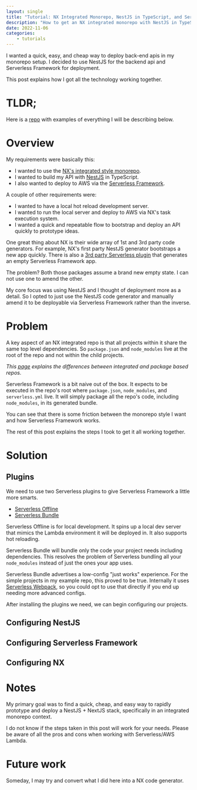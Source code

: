 ```yaml
---
layout: single
title: "Tutorial: NX Integrated Monorepo, NestJS in TypeScript, and Serverless Framework Setup"
description: "How to get an NX integrated monorepo with NestJS in TypeScript deployed via Serverless Framework working."
date: 2022-11-06
categories:
    - tutorials
---
```

I wanted a quick, easy, and cheap way to deploy back-end apis in my monorepo setup. I decided to use NestJS for the backend api and Serverless Framework for deployment.

This post explains how I got all the technology working together.

# TLDR;

Here is a [repo](https://github.com/functionsandglory/nestjs-serverless-monorepo-example) with examples of everything I will be describing below.

# Overview

My requirements were basically this:

- I wanted to use the [NX's integrated style monorepo](https://nx.dev/getting-started/integrated-repo-tutorial).
- I wanted to build my API with [NestJS](https://docs.nestjs.com/) in TypeScript.
- I also wanted to deploy to AWS via the [Serverless Framework](https://www.serverless.com/framework/docs).

A couple of other requirements were:

- I wanted to have a local hot reload development server.
- I wanted to run the local server and deploy to AWS via NX's task execution system.
- I wanted a quick and repeatable flow to bootstrap and deploy an API quickly to prototype ideas.

One great thing about NX is their wide array of 1st and 3rd party code generators. For example, NX's first party NestJS generator bootstraps a new app quickly. There is also a [3rd party Serverless plugin]((https://github.com/Bielik20/nx-plugins/tree/master/packages/nx-serverless)) that generates an empty Serverless Framework app.

The problem? Both those packages assume a brand new empty state. I can not use one to amend the other.

My core focus was using NestJS and I thought of deployment more as a detail. So I opted to just use the NestJS code generator and manually amend it to be deployable via Serverless Framework rather than the inverse.

# Problem

A key aspect of an NX integrated repo is that all projects within it share the same top level dependencies. So `package.json` and `node_modules` live at the root of the repo and not within the child projects.

_This [page](https://nx.dev/concepts/integrated-vs-package-based) explains the differences between integrated and package based repos._

Serverless Framework is a bit naive out of the box. It expects to be executed in the repo's root where `package.json`, `node_modules`, and `serverless.yml` live. It will simply package all the repo's code, including `node_modules`, in its generated bundle.

You can see that there is some friction between the monorepo style I want and how Serverless Framework works.

The rest of this post explains the steps I took to get it all working together.

# Solution

## Plugins

We need to use two Serverless plugins to give Serverless Framework a little more smarts.

* [Serverless Offline](https://www.npmjs.com/package/serverless-offline)
* [Serverless Bundle](https://www.npmjs.com/package/serverless-bundle)

Serverless Offline is for local development. It spins up a local dev server that mimics the Lambda environment it will be deployed in. It also supports hot reloading.

Serverless Bundle will bundle only the code your project needs including dependencies. This resolves the problem of Serverless bundling all your `node_modules` instead of just the ones your app uses.

Serverless Bundle advertises a low-config "just works" experience. For the simple projects in my example repo, this proved to be true. Internally it uses [Serverless Webpack](https://www.npmjs.com/package/serverless-webpack), so you could opt to use that directly if you end up needing more advanced configs.

After installing the plugins we need, we can begin configuring our projects.

## Configuring NestJS

## Configuring Serverless Framework

## Configuring NX

# Notes
My primary goal was to find a quick, cheap, and easy way to rapidly prototype and deploy a NestJS + NextJS stack, specifically in an integrated monorepo context.

I do not know if the steps taken in this post will work for your needs. Please be aware of all the pros and cons when working with Serverless/AWS Lambda.

# Future work
Someday, I may try and convert what I did here into a NX code generator.